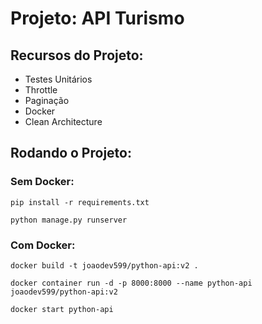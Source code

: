 # Projeto: API Turismo


## Recursos do Projeto:

- Testes Unitários
- Throttle
- Paginação
- Docker
- Clean Architecture


## Rodando o Projeto:

### Sem Docker:

    pip install -r requirements.txt

    python manage.py runserver

### Com Docker:

    docker build -t joaodev599/python-api:v2 .

    docker container run -d -p 8000:8000 --name python-api joaodev599/python-api:v2

    docker start python-api

